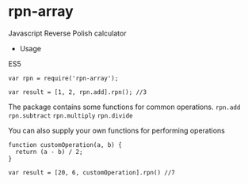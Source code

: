 # rpn-array
Javascript Reverse Polish calculator

* Usage

ES5

```
var rpn = require('rpn-array');

var result = [1, 2, rpn.add].rpn(); //3
```

The package contains some functions for common operations.
`rpn.add`
`rpn.subtract`
`rpn.multiply`
`rpn.divide`

You can also supply your own functions for performing operations

```
function customOperation(a, b) {
  return (a - b) / 2;
}

var result = [20, 6, customOperation].rpn() //7
```
